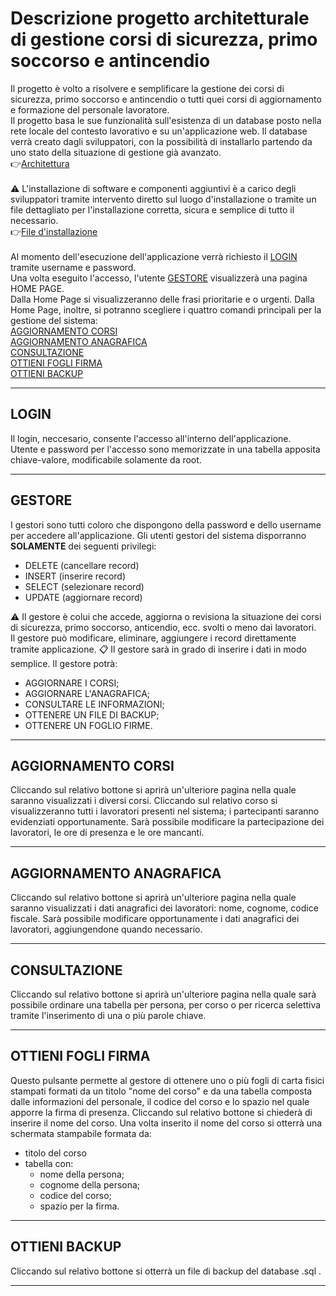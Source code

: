 # Descrizione progetto architetturale di gestione corsi di sicurezza, primo soccorso e antincendio <br>

Il progetto è volto a risolvere e semplificare la gestione dei corsi di sicurezza, primo soccorso
e antincendio o tutti quei corsi di aggiornamento e formazione del personale lavoratore.<br>
Il progetto basa le sue funzionalità sull'esistenza di un database posto nella rete locale
del contesto lavorativo e su un'applicazione web.
Il database verrà creato dagli sviluppatori, con la possibilità di installarlo partendo da uno stato
della situazione di gestione già avanzato.
<br>
:point_right:[Architettura](https://github.com/Enrypase/AreaLab/blob/main/Architettura.md)
<br>
<br>
:warning: L'installazione di software e componenti aggiuntivi è a carico degli sviluppatori tramite
intervento diretto sul luogo d'installazione o tramite un file dettagliato per l'installazione 
corretta, sicura e semplice di tutto il necessario.<br>
:point_right:[File d'installazione](https://github.com/Enrypase/AreaLab/blob/main/Installazione.md)
<br>
<br>
Al momento dell'esecuzione dell'applicazione verrà richiesto il [LOGIN](#LOGIN) tramite username e password.<br>
Una volta eseguito l'accesso, l'utente [GESTORE](#GESTORE) visualizzerà una pagina HOME PAGE.<br>
Dalla Home Page si visualizzeranno delle frasi prioritarie e o urgenti. Dalla Home Page, inoltre, si potranno scegliere
i quattro comandi principali per la gestione del sistema:<br>
[AGGIORNAMENTO CORSI](#AGGIORNAMENTO-CORSI) <br>
[AGGIORNAMENTO ANAGRAFICA](#AGGIORNAMENTO-ANAGRAFICA) <br>
[CONSULTAZIONE](#CONSULTAZIONE) <br>
[OTTIENI FOGLI FIRMA](#OTTIENI-FOGLI-FIRMA) <br>
[OTTIENI BACKUP](#OTTIENI-BACKUP) <br>

<hr>

## LOGIN<br>
Il login, neccesario, consente l'accesso all'interno dell'applicazione.<br>
Utente e password per l'accesso sono memorizzate in una tabella apposita chiave-valore, modificabile solamente 
da root.

<hr>

## GESTORE<br>
I gestori sono tutti coloro che dispongono della password e dello username per accedere all'applicazione.
Gli utenti gestori del sistema disporranno **SOLAMENTE** dei seguenti privilegi:
* DELETE (cancellare record)
* INSERT (inserire record)
* SELECT (selezionare record)
* UPDATE (aggiornare record)

:warning: Il gestore è colui che accede, aggiorna o revisiona la situazione dei corsi di sicurezza,
primo soccorso, anticendio, ecc. svolti o meno dai lavoratori.<br>
Il gestore può modificare, eliminare, aggiungere i record direttamente tramite applicazione.
:clipboard: Il gestore sarà in grado di inserire i dati in modo semplice.
Il gestore potrà:<br>
* AGGIORNARE I CORSI;<br>
* AGGIORNARE L'ANAGRAFICA;<br>
* CONSULTARE LE INFORMAZIONI;<br>
* OTTENERE UN FILE DI BACKUP;<br>
* OTTENERE UN FOGLIO FIRME. <br>

<hr>

## AGGIORNAMENTO CORSI<br>
Cliccando sul relativo bottone si aprirà un'ulteriore pagina nella quale saranno visualizzati i diversi corsi.
Cliccando sul relativo corso si visualizzeranno tutti i lavoratori presenti nel sistema; i partecipanti saranno 
evidenziati opportunamente.
Sarà possibile modificare la partecipazione dei lavoratori, le ore di presenza e le ore mancanti.

<hr>

## AGGIORNAMENTO ANAGRAFICA<br>
Cliccando sul relativo bottone si aprirà un'ulteriore pagina nella quale saranno visualizzati i dati anagrafici
dei lavoratori: nome, cognome, codice fiscale. Sarà possibile modificare opportunamente i dati anagrafici dei lavoratori,
aggiungendone quando necessario.

<hr>

## CONSULTAZIONE<br>
Cliccando sul relativo bottone si aprirà un'ulteriore pagina nella quale sarà possibile ordinare una tabella per 
persona, per corso o per ricerca selettiva tramite l'inserimento di una o più parole chiave.

<hr>

## OTTIENI FOGLI FIRMA<br>
Questo pulsante permette al gestore di ottenere uno o più fogli di carta fisici stampati formati da un titolo "nome del corso" e 
da una tabella composta dalle informazioni del personale, il codice del corso e lo spazio nel quale apporre la firma di presenza.
Cliccando sul relativo bottone si chiederà di inserire il nome del corso. Una volta inserito il nome del corso
si otterrà una schermata stampabile formata da: 
* titolo del corso
* tabella con: 
    - nome della persona;
    - cognome della persona;
    - codice del corso;
    - spazio per la firma.

<hr>

## OTTIENI BACKUP<br>
Cliccando sul relativo bottone si otterrà un file di backup del database .sql .

<hr>
